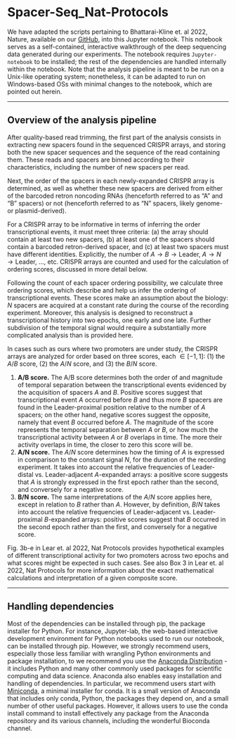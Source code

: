 # Spacer-Seq_Nat-Protocols

We have adapted the scripts pertaining to Bhattarai-Kline et. al 2022, Nature, available on our [GitHub](https://github.com/Shipman-Lab/Spacer-Seq), into this Jupyter notebook. This notebook serves as a self-contained, interactive walkthrough of the deep sequencing data generated during our experiments. The notebook requires `Jupyter-notebook` to be installed; the rest of the dependencies are handled internally within the notebook. Note that the analysis pipeline is meant to be run on a Unix-like operating system; nonetheless, it can be adapted to run on Windows-based OSs with minimal changes to the notebook, which are pointed out herein.

---------- 

## Overview of the analysis pipeline

After quality-based read trimming, the first part of the analysis consists in extracting new spacers found in the sequenced CRISPR arrays, and storing both the new spacer sequences and the sequence of the read containing them. These reads and spacers are binned according to their characteristics, including the number of new spacers per read.       
      
Next, the order of the spacers in each newly-expanded CRISPR array is determined, as well as whether these new spacers are derived from either of the barcoded retron noncoding RNAs (henceforth referred to as “A” and “B” spacers) or not (henceforth referred to as “N” spacers, likely genome- or plasmid-derived).     
      
For a CRISPR array to be informative in terms of inferring the order transcriptional events, it must meet three criteria: (a) the array should contain at least two new spacers, (b) at least one of the spacers should contain a barcoded retron-derived spacer, and (c) at least two spacers must have different identities. Explicitly, the number of $A \to B \to \text{Leader}$, $A \to N \to \text{Leader}$, …, etc. CRISPR arrays are counted and used for the calculation of ordering scores, discussed in more detail below.      
      
Following the count of each spacer ordering possibility, we calculate three ordering scores, which describe and help us infer the ordering of transcriptional events. These scores make an assumption about the biology: $N$ spacers are acquired at a constant rate during the course of the recording experiment. Moreover, this analysis is designed to reconstruct a transcriptional history into two epochs, one early and one late. Further subdivision of the temporal signal would require a substantially more complicated analysis than is provided here.    
     
In cases such as ours where two promoters are under study, the CRISPR arrays are analyzed for order based on three scores, each $\in [-1,1]$: (1) the $A/B$ score, (2) the $A/N$ score, and (3) the $B/N$ score.    
1. **A/B score.** The A/B score determines both the order of and magnitude of temporal separation between the transcriptional events evidenced by the acquisition of spacers $A$ and $B$. Positive scores suggest that transcriptional event $A$ occurred before $B$ and thus more $B$ spacers are found in the Leader-proximal position relative to the number of $A$ spacers; on the other hand, negative scores suggest the opposite, namely that event $B$ occurred before $A$. The magnitude of the score represents the temporal separation between $A$ or $B$, or how much the transcriptional activity between $A$ or $B$ overlaps in time. The more their activity overlaps in time, the closer to zero this score will be.     
2. **A/N score.** The $A/N$ score determines how the timing of $A$ is expressed in comparison to the constant signal $N$, for the duration of the recording experiment. It takes into account the relative frequencies of Leader-distal vs. Leader-adjacent $A$-expanded arrays: a positive score suggests that $A$ is strongly expressed in the first epoch rather than the second, and conversely for a negative score.     
3. **B/N score.** The same interpretations of the $A/N$ score applies here, except in relation to $B$ rather than $A$. However, by definition, $B/N$ takes into account the relative frequencies of Leader-adjacent vs. Leader-proximal $B$-expanded arrays: positive scores suggest that $B$ occurred in the second epoch rather than the first, and conversely for a negative score.
     
Fig. 3b-e in Lear et. al 2022, Nat Protocols provides hypothetical examples of different transcriptional activity for two promoters across two epochs and what scores might be expected in such cases. See also Box 3 in Lear et. al 2022, Nat Protocols for more information about the exact mathematical calculations and interpretation of a given composite score.

------- 

## Handling dependencies
Most of the dependencies can be installed through pip, the package installer for Python. For instance, Jupyter-lab, the web-based interactive development environment for Python notebooks used to run our notebook, can be installed through pip. However, we strongly recommend users, especially those less familiar with wrangling Python environments and package installation, to we recommend you use the [Anaconda Distribution](https://www.anaconda.com/distribution) - it includes Python and many other commonly used packages for scientific computing and data science. Anaconda also enables easy installation and handling of dependencies. In particular, we recommend users start with [Miniconda](https://docs.conda.io/en/latest/miniconda.html), a minimal installer for conda. It is a small version of Anaconda that includes only conda, Python, the packages they depend on, and a small number of other useful packages. However, it allows users to use the conda install command to install effectively any package from the Anaconda repository and its various channels, including the wonderful Bioconda channel.
